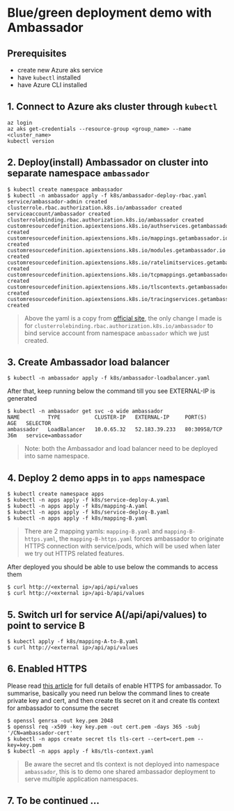 # Blue/green deployment demo with Ambassador

## Prerequisites

* create new Azure aks service
* have `kubectl` installed
* have Azure CLI installed

## 1. Connect to Azure aks cluster through `kubectl`
```
az login
az aks get-credentials --resource-group <group_name> --name <cluster_name>
kubectl version
```

## 2. Deploy(install) Ambassador on cluster into separate namespace `ambassador`
```
$ kubectl create namespace ambassador
$ kubectl -n ambassador apply -f k8s/ambassador-deploy-rbac.yaml
service/ambassador-admin created
clusterrole.rbac.authorization.k8s.io/ambassador created
serviceaccount/ambassador created
clusterrolebinding.rbac.authorization.k8s.io/ambassador created
customresourcedefinition.apiextensions.k8s.io/authservices.getambassador.io created
customresourcedefinition.apiextensions.k8s.io/mappings.getambassador.io created
customresourcedefinition.apiextensions.k8s.io/modules.getambassador.io created
customresourcedefinition.apiextensions.k8s.io/ratelimitservices.getambassador.io created
customresourcedefinition.apiextensions.k8s.io/tcpmappings.getambassador.io created
customresourcedefinition.apiextensions.k8s.io/tlscontexts.getambassador.io created
customresourcedefinition.apiextensions.k8s.io/tracingservices.getambassador.io created
```

>Above the yaml is a copy from [official site](https://getambassador.io/yaml/ambassador/ambassador-rbac.yaml), the only change I made is for `clusterrolebinding.rbac.authorization.k8s.io/ambassador` to bind service account from namespace `ambassador` which we just created.

## 3. Create Ambassador load balancer
```
$ kubectl -n ambassador apply -f k8s/ambassador-loadbalancer.yaml
```

After that, keep running below the command till you see EXTERNAL-IP is generated
```
$ kubectl -n ambassador get svc -o wide ambassador
NAME         TYPE           CLUSTER-IP   EXTERNAL-IP     PORT(S)        AGE   SELECTOR
ambassador   LoadBalancer   10.0.65.32   52.183.39.233   80:30958/TCP   36m   service=ambassador
```
>Note: both the Ambassador and load balancer need to be deployed into same namespace.

## 4. Deploy 2 demo apps in to `apps` namespace
```
$ kubectl create namespace apps
$ kubectl -n apps apply -f k8s/service-deploy-A.yaml
$ kubectl -n apps apply -f k8s/mapping-A.yaml
$ kubectl -n apps apply -f k8s/service-deploy-B.yaml
$ kubectl -n apps apply -f k8s/mapping-B.yaml
```

>There are 2 mapping yamls: `mapping-B.yaml` and `mapping-B-https.yaml`, the `mapping-B-https.yaml` forces ambassador to originate HTTPS connection with service/pods, which will be used when later we try out HTTPS related features. 

After deployed you should be able to use below the commands to access them
```
$ curl http://<external ip>/api/api/values
$ curl http://<external ip>/api-b/api/values
```

## 5. Switch url for service A(/api/api/values) to point to service B
```
$ kubectl apply -f k8s/mapping-A-to-B.yaml
$ curl http://<external ip>/api/api/values
```

## 6. Enabled HTTPS

Please read [this article](https://www.getambassador.io/user-guide/tls-termination/) for full details of enable HTTPS for ambassador. To summarise, basically you need run below the command lines to create private key and cert, and then create tls secret on it and create tls context for ambassador to consume the secret
```
$ openssl genrsa -out key.pem 2048
$ openssl req -x509 -key key.pem -out cert.pem -days 365 -subj '/CN=ambassador-cert'
$ kubectl -n apps create secret tls tls-cert --cert=cert.pem --key=key.pem
$ kubectl -n apps apply -f k8s/tls-context.yaml
``` 

> Be aware the secret and tls context is not deployed into namespace `ambassador`, this is to demo one shared ambassador deployment to serve multiple application namespaces.

## 7. To be continued ...